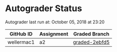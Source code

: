 # Autograder Status
Autograder last run at: October 05, 2018 at 23:20

| GitHub ID | Assignment | Graded Branch |
|-----------|------------|---------------|
| wellermac1 | a2 | [graded-2ebfd5](https://github.com/Fall2018COMP401-001/a2-wellermac1/tree/graded-2ebfd5) | 
